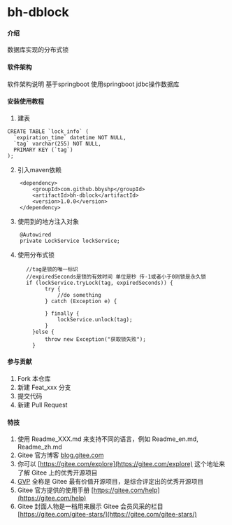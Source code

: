 # bh-dblock

#### 介绍
数据库实现的分布式锁

#### 软件架构
软件架构说明
基于springboot
使用springboot jdbc操作数据库


#### 安装使用教程
1.  建表
```
CREATE TABLE `lock_info` (
  `expiration_time` datetime NOT NULL,
  `tag` varchar(255) NOT NULL,
  PRIMARY KEY (`tag`)
);
```
2.  引入maven依赖
```
    <dependency>
        <groupId>com.github.bbyshp</groupId>
        <artifactId>bh-dblock</artifactId>
        <version>1.0.0</version>
    </dependency>
 ```
3.  使用到的地方注入对象
```
    @Autowired
    private LockService lockService;
```
4.  使用分布式锁
```
      //tag是锁的唯一标识
      //expiredSeconds是锁的有效时间 单位是秒 传-1或者小于0则锁是永久锁
      if (lockService.tryLock(tag, expiredSeconds)) {
            try {
                //do something
            } catch (Exception e) {

            } finally {
                lockService.unlock(tag);
            }
        }else {
            throw new Exception("获取锁失败");
        }
```


#### 参与贡献

1.  Fork 本仓库
2.  新建 Feat_xxx 分支
3.  提交代码
4.  新建 Pull Request


#### 特技

1.  使用 Readme\_XXX.md 来支持不同的语言，例如 Readme\_en.md, Readme\_zh.md
2.  Gitee 官方博客 [blog.gitee.com](https://blog.gitee.com)
3.  你可以 [https://gitee.com/explore](https://gitee.com/explore) 这个地址来了解 Gitee 上的优秀开源项目
4.  [GVP](https://gitee.com/gvp) 全称是 Gitee 最有价值开源项目，是综合评定出的优秀开源项目
5.  Gitee 官方提供的使用手册 [https://gitee.com/help](https://gitee.com/help)
6.  Gitee 封面人物是一档用来展示 Gitee 会员风采的栏目 [https://gitee.com/gitee-stars/](https://gitee.com/gitee-stars/)
